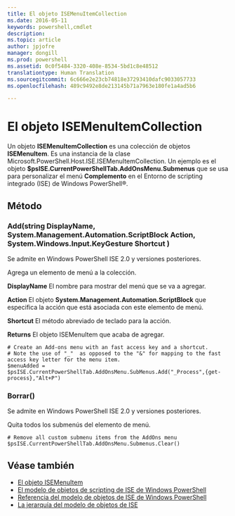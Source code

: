 ```yaml
---
title: El objeto ISEMenuItemCollection
ms.date: 2016-05-11
keywords: powershell,cmdlet
description: 
ms.topic: article
author: jpjofre
manager: dongill
ms.prod: powershell
ms.assetid: 0c0f5484-3320-408e-8534-5bd1c8e48512
translationtype: Human Translation
ms.sourcegitcommit: 6c666e2e23cb74818e37293410dafc9033057733
ms.openlocfilehash: 489c9492e8de213145b71a7963e180fe1a4ad5b6

---
```


# El objeto ISEMenuItemCollection
  Un objeto **ISEMenuItemCollection** es una colección de objetos **ISEMenuItem**. Es una instancia de la clase Microsoft.PowerShell.Host.ISE.ISEMenuItemCollection. Un ejemplo es el objeto **$psISE.CurrentPowerShellTab.AddOnsMenu.Submenus** que se usa para personalizar el menú **Complemento** en el Entorno de scripting integrado (ISE) de Windows PowerShell®.

## Método

### Add\(string DisplayName, System.Management.Automation.ScriptBlock Action, System.Windows.Input.KeyGesture Shortcut \)
  Se admite en Windows PowerShell ISE 2.0 y versiones posteriores. 

 Agrega un elemento de menú a la colección.

 **DisplayName**
 El nombre para mostrar del menú que se va a agregar.

 **Action**
 El objeto **System.Management.Automation.ScriptBlock** que especifica la acción que está asociada con este elemento de menú.

 **Shortcut**
 El método abreviado de teclado para la acción.

 **Returns**
 El objeto ISEMenuItem que acaba de agregar.

```
# Create an Add-ons menu with an fast access key and a shortcut.
# Note the use of "_"  as opposed to the "&" for mapping to the fast access key letter for the menu item.
$menuAdded = $psISE.CurrentPowerShellTab.AddOnsMenu.SubMenus.Add("_Process",{get-process},"Alt+P")
```

### Borrar\(\)
  Se admite en Windows PowerShell ISE 2.0 y versiones posteriores. 

 Quita todos los submenús del elemento de menú.

```
# Remove all custom submenu items from the AddOns menu
$psISE.CurrentPowerShellTab.AddOnsMenu.Submenus.Clear()

```

## Véase también
- [El objeto ISEMenuItem](The-ISEMenuItem-Object.md) 
- [El modelo de objetos de scripting de ISE de Windows PowerShell](The-Windows-PowerShell-ISE-Scripting-Object-Model.md) 
- [Referencia del modelo de objetos de ISE de Windows PowerShell](Windows-PowerShell-ISE-Object-Model-Reference.md) 
- [La jerarquía del modelo de objetos de ISE](The-ISE-Object-Model-Hierarchy.md)

  



<!--HONumber=Oct16_HO3-->


